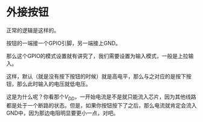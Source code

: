 # 外接按钮

正常的逻辑是这样的。

按钮的一端接一个GPIO引脚，另一端接上GND。

那么这个GPIO的模式设置就有讲究了，我们需要设置为输入模式，一般是上拉输入。

这样，默认（就是没有按下按钮的时候）就是高电平，那么与之对应的是按下按钮，那么此时输入的电压就低电压。

这是为什么呢？你看那个$V_{DD}$，一开始电流是不是就只能流入芯片，因为其他线路都是处于一个断路的状态。但是，如果你按钮按下了之后，那么电流就肯定会流入GND中，因为那边电阻明显要更小一点，对吧。